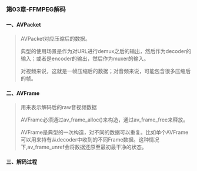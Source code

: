 ### 第03章-FFMPEG解码

#### 一、AVPacket

> AVPacket对应压缩后的数据。
>
> 典型的使用场景是作为对URL进行demux之后的输出，然后作为decoder的输入；或者是encoder的输出，然后作为muxer的输入。
>
> 对视频来说，这就是一帧压缩后的数据；对音频来说，可能包含很多压缩后的帧。

#### 二、AVFrame

> 用来表示解码后的raw音视频数据
>
> AVFrame必须通过av_frame_alloc()来构造，通过av_frame_free来释放。
>
> AVFrame是典型的一次构造，对不同的数据可以重复。比如单个AVFrame可以用来持有从decoder中收到的不同Frame数据。这种情况下,av_frame_unref会将数据还原至最初最干净的状态。

#### 三、解码过程

